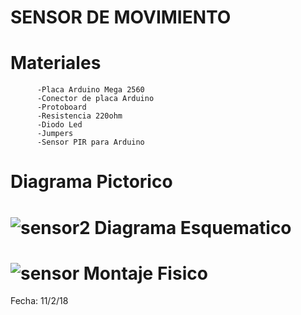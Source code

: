SENSOR DE MOVIMIENTO
======
Materiales
======
          -Placa Arduino Mega 2560
          -Conector de placa Arduino
          -Protoboard
          -Resistencia 220ohm
          -Diodo Led
          -Jumpers
          -Sensor PIR para Arduino


Diagrama Pictorico
======
![sensor2](https://user-images.githubusercontent.com/47116861/52674259-0b1da900-2ef1-11e9-812e-4f360c7abf16.png)
Diagrama Esquematico
======
![sensor](https://user-images.githubusercontent.com/47116861/52674260-0b1da900-2ef1-11e9-8dc0-4a85b742dfd8.png)
Montaje Fisico 
======






Fecha: 11/2/18 
